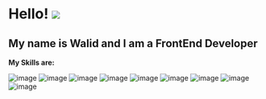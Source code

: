 # Hello! ![](https://user-images.githubusercontent.com/18350557/176309783-0785949b-9127-417c-8b55-ab5a4333674e.gif)


   ## My name is Walid and I am a FrontEnd Developer ##


**My Skills are:**

![image](https://github.com/Walid-Habib/Walid-Habib/assets/69769302/17168862-c661-4d7e-af0b-1338fe9835ac) ![image](https://github.com/Walid-Habib/Walid-Habib/assets/69769302/2ed37f32-02f3-4e9e-86a5-4226b511a4dc) ![image](https://github.com/Walid-Habib/Walid-Habib/assets/69769302/1d19da4a-0c59-44b8-84d3-efa0c4a659d7) ![image](https://github.com/Walid-Habib/Walid-Habib/assets/69769302/1be25211-44ee-48a2-83df-dac7e2e625fd) ![image](https://github.com/Walid-Habib/Walid-Habib/assets/69769302/8852ad82-1ccc-42e4-b208-20a1aab12c0d) ![image](https://github.com/Walid-Habib/Walid-Habib/assets/69769302/07b15ddd-9345-458e-acf7-b5849f06d8e1) ![image](https://github.com/Walid-Habib/Walid-Habib/assets/69769302/aa57196e-ff3e-4592-89c5-fb3125b53e0b) ![image](https://github.com/Walid-Habib/Walid-Habib/assets/69769302/5f2eca2e-12c4-44f1-95ba-69516546b59c) ![image](https://github.com/Walid-Habib/Walid-Habib/assets/69769302/2535b5e1-3f04-4ca6-aa38-eb3e4fbb7892)

<!--
**Walid-Habib/Walid-Habib** is a ✨ _special_ ✨ repository because its `README.md` (this file) appears on your GitHub profile.

Here are some ideas to get you started:

- 🔭 I’m currently working on ...
- 🌱 I’m currently learning ...
- 👯 I’m looking to collaborate on ...
- 🤔 I’m looking for help with ...
- 💬 Ask me about ...
- 📫 How to reach me: ...
- 😄 Pronouns: ...
- ⚡ Fun fact: ...
-->
